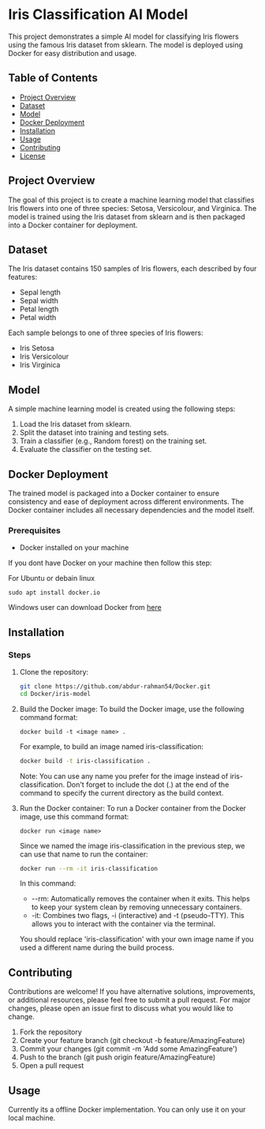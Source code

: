 # Iris Classification AI Model

This project demonstrates a simple AI model for classifying Iris flowers using the famous Iris dataset from sklearn. The model is deployed using Docker for easy distribution and usage.

## Table of Contents

- [Project Overview](#project-overview)
- [Dataset](#dataset)
- [Model](#model)
- [Docker Deployment](#docker-deployment)
- [Installation](#installation)
- [Usage](#usage)
- [Contributing](#contributing)
- [License](#license)

## Project Overview

The goal of this project is to create a machine learning model that classifies Iris flowers into one of three species: Setosa, Versicolour, and Virginica. The model is trained using the Iris dataset from sklearn and is then packaged into a Docker container for deployment.

## Dataset

The Iris dataset contains 150 samples of Iris flowers, each described by four features:
- Sepal length
- Sepal width
- Petal length
- Petal width

Each sample belongs to one of three species of Iris flowers:
- Iris Setosa
- Iris Versicolour
- Iris Virginica

## Model

A simple machine learning model is created using the following steps:
1. Load the Iris dataset from sklearn.
2. Split the dataset into training and testing sets.
3. Train a classifier (e.g., Random forest) on the training set.
4. Evaluate the classifier on the testing set.

## Docker Deployment

The trained model is packaged into a Docker container to ensure consistency and ease of deployment across different environments. The Docker container includes all necessary dependencies and the model itself.



### Prerequisites

- Docker installed on your machine

If you dont have Docker on your machine then follow this step:

For Ubuntu or debain linux
```
sudo apt install docker.io
```

Windows user can download Docker from [here](https://www.docker.com/products/docker-desktop/)

## Installation

### Steps

1. Clone the repository:
    ```bash
    git clone https://github.com/abdur-rahman54/Docker.git
    cd Docker/iris-model
    ```

2. Build the Docker image: 
	To build the Docker image, use the following command format:
	```
	docker build -t <image name> .
	```
	For example, to build an image named iris-classification:

    ```bash
    docker build -t iris-classification .
    ```
	Note: You can use any name you prefer for the image instead of iris-classification. Don't forget to include the dot (.) at the end of the command to specify the current directory as the build context.

3. Run the Docker container: To run a Docker container from the Docker image, use this command format:

	```
	docker run <image name>
	```
	Since we named the image iris-classification in the previous step, we can use that name to run the container:

    ```bash
    docker run --rm -it iris-classification
    ```
	In this command:
	- --rm: Automatically removes the container when it exits. This helps to keep your system clean by removing unnecessary containers.
	- -it: Combines two flags, -i (interactive) and -t (pseudo-TTY). This allows you to interact with the container via the terminal.

	You should replace 'iris-classification' with your own image name if you used a different name during the build process.

## Contributing

Contributions are welcome! If you have alternative solutions, improvements, or additional resources, please feel free to submit a pull request. For major changes, please open an issue first to discuss what you would like to change.

1. Fork the repository
2. Create your feature branch (git checkout -b feature/AmazingFeature)
3. Commit your changes (git commit -m 'Add some AmazingFeature')
4. Push to the branch (git push origin feature/AmazingFeature)
5. Open a pull request



## Usage

Currently its a offline Docker implementation. You can only use it on your local machine.